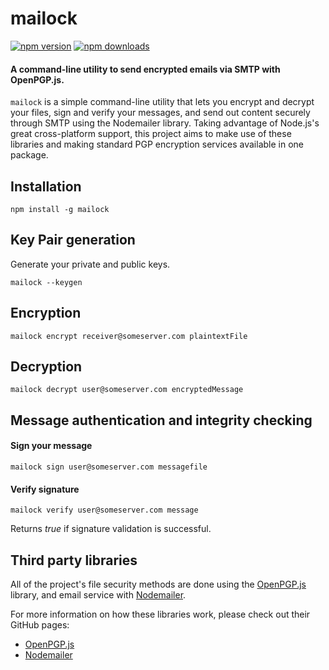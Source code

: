 # mailock

[![npm version](https://img.shields.io/npm/v/mailock.svg?style=flat)](https://www.npmjs.com/package/mailock) 
[![npm downloads](https://img.shields.io/npm/dt/mailock.svg?style=flat)](https://www.npmjs.com/package/mailock)

#### A command-line utility to send encrypted emails via SMTP with OpenPGP.js.
`mailock` is a simple command-line utility that lets you encrypt and decrypt your files, sign and verify your messages, and send out content securely through SMTP using the Nodemailer library. Taking advantage of Node.js's great cross-platform support, this project aims to make use of these libraries and making standard PGP encryption services available in one package.

## Installation

`npm install -g mailock`

## Key Pair generation

Generate your private and public keys.

`mailock --keygen`

## Encryption

`mailock encrypt receiver@someserver.com plaintextFile`

## Decryption

`mailock decrypt user@someserver.com encryptedMessage`

## Message authentication and integrity checking

#### Sign your message

`mailock sign user@someserver.com messagefile`

#### Verify signature

`mailock verify user@someserver.com message`

Returns _true_ if signature validation is successful.

## Third party libraries

All of the project's file security methods are done using the [OpenPGP.js](http://openpgpjs.org) library, and email service with [Nodemailer](http://nodemailer.com/).

For more information on how these libraries work, please check out their GitHub pages:

* [OpenPGP.js](https://github.com/openpgpjs/openpgpjs)
* [Nodemailer](https://github.com/andris9/Nodemailer)
